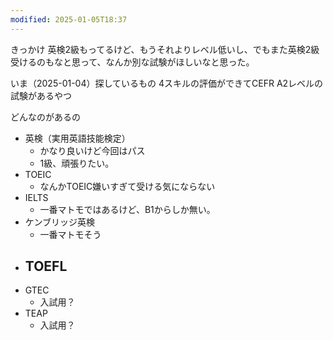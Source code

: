 ```yaml
---
modified: 2025-01-05T18:37
---
```



きっかけ
英検2級もってるけど、もうそれよりレベル低いし、でもまた英検2級受けるのもなと思って、なんか別な試験がほしいなと思った。

いま（2025-01-04）探しているもの
4スキルの評価ができてCEFR A2レベルの試験があるやつ


どんなのがあるの
- 英検（実用英語技能検定）
	- かなり良いけど今回はパス
	- 1級、頑張りたい。
- TOEIC
	- なんかTOEIC嫌いすぎて受ける気にならない
- IELTS
	- 一番マトモではあるけど、B1からしか無い。
- ケンブリッジ英検
	- 一番マトモそう
- TOEFL
	- 
- GTEC
	- 入試用？
- TEAP
	- 入試用？